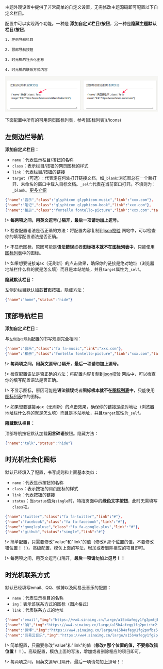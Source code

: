 


主题外观设置中提供了非常简单的自定义设置，无需修改主题源码即可配置以下自定义栏目。

配置中可以实现两个功能，一种是 **添加自定义栏目/按钮**，另一种是**隐藏主题默认栏目/按钮**。
```
1. 左侧导航栏目

2. 顶部导航按钮

3. 时光机的社会化图标

4. 时光机的联系方式内容
```

![](media/15565128014572.png)

<p class="warn">下面配置中所有的可用网页图标列表，参考[图标列表](/icons)</p>


## 左侧边栏导航

**添加自定义栏目：**

* `name`：代表显示栏目/按钮的名称
* `class`：表示栏目/按钮的网页图标的样式
* `link`：代表栏目/按钮的链接
* `target`（可选）: 代表定在何处打开链接文档，如`_blank`:浏览器总在一个新打开、未命名的窗口中载入目标文档。`_self`:代表在当前窗口打开。不填则为：`_blank`。[更多介绍](http://www.w3school.com.cn/tags/att_a_target.asp)

```json
{"name":"音乐","class":"glyphicon glyphicon-music","link":"xxx.com"},
{"name":"笔记","class":"glyphicon glyphicon-book","link":"xxx.com"},
{"name":"相册","class":"fontello fontello-picture","link":"xxx.com","target":"_self"}
```

!> **每两项之间，用英文逗号(,)隔开，最后一项请勿加上逗号。**

!> 检查配置语法是否正确的方法：将配置内容复制到[json校验](https://www.json.cn/) 网站中，可以检查你的填写配置语法是否正确。

!> 不显示图标，原因可能是**语法错误**或者**图标根本就不在[图标列表](/icons)中**，只能使用[图标列表](/icons)中的图标。

!> 如果想要链接ajax（无刷新）的点击效果，确保你的链接是绝对地址（浏览器地址栏什么样的就是怎么填）而且是本站地址，并且`target`属性为`_self`。 

**隐藏默认栏目：**

左侧边栏目默认加载**首页**按钮。隐藏方法：

```json
{"name":"home","status":"hide"}
```

## 顶部导航栏目

**添加自定义栏目：**

与`左侧边栏导航`配置的书写规则完全相同：

```json
{"name":"音乐","class":"fa fa-music","link":"xxx.com"},
{"name":"相册","class":"fontello fontello-picture","link":"xxx.com","target":"_self"}
```


!> **每两项之间，用英文逗号(,)隔开，最后一项请勿加上逗号。**

!> 检查配置语法是否正确的方法：将配置内容复制到[json校验](https://www.json.cn/) 网站中，可以检查你的填写配置语法是否正确。

!> 不显示图标，原因可能是**语法错误**或者**图标根本就不在[图标列表](/icons)中**，只能使用[图标列表](/icons)中的图标。

!> 如果想要链接ajax（无刷新）的点击效果，确保你的链接是绝对地址（浏览器地址栏什么样的就是怎么填）而且是本站地址，并且`target`属性为`_self`。 




**隐藏默认栏目：**

顶部导航按钮默认加载**闲言碎语**按钮。隐藏方法：

```json
{"name":"talk","status":"hide"}
```


## 时光机社会化图标

默认已经填入了配置，书写规则和上面基本类似：

* `name`：代表显示按钮的名称
* `class`：表示按钮的网页图标的样式
* `link`：代表按钮的链接
* `status`：当`status`值为`single`时，特指页面中的**绿色文字按钮**，此时无需填写`class`项。

```json
{"name":"twitter","class":"fa fa-twitter","link":"#"},
{"name":"facebook","class":"fa fa-facebook","link":"#"},
{"name":"googlepluse","class":"fa fa-google-plus","link":"#"},
{"name":"github","status":"single","link":"#"}
```

!> 简单配置，只需要修改"value"和"link"的值（修改`#` 那个位置的值，不要修改错位置！！）。高级配置，模仿上面的写法，增加或者删除相应的项目即可。

!> 每两项之间，用英文逗号(,)隔开，**最后一项请勿加上逗号！！**






## 时光机联系方式

默认已经填写email、QQ、微博以及网易云音乐的配置：

* `name`：代表显示栏目的名称
* `img`：表示该联系方式的图标（图片格式）
* `link`：代表联系方式的地址

```json
{"name":"email","img":"https://ww4.sinaimg.cn/large/a15b4afegy1fg2pmtjbaej201s01s0aw","value":"ihewro@163.com","link":"#"},
{"name":"QQ","img":"https://ww4.sinaimg.cn/large/a15b4afegy1fg2pnirhr2j201s01va9u","value":"535425690","link":"#"},
{"name":"微博","img":"https://ww4.sinaimg.cn/large/a15b4afegy1fg2pofbz5fj201s01swe9","value":"@i超级男孩","link":"http://weibo.com/hewro"},
{"name":"网易云音乐","img":"https://ww4.sinaimg.cn/large/a15b4afegy1fg2pouholzj201s01s0ja","value":"@许多年以后我依然是我","link":"http://music.163.com/#/user/home?id=83271175"}
```

!> 简单配置，只需要修改"value"和"link"的值（**修改`#` 那个位置的值，不要修改错位置！！**）。高级配置，模仿上面的写法，增加或者删除相应的项目即可。

!> 每两项之间，用英文逗号(,)隔开，最后一项请勿加上逗号！！


